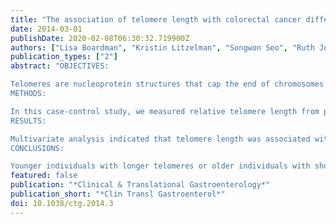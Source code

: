 ```yaml
---
title: "The association of telomere length with colorectal cancer differs by the age of cancer onset"
date: 2014-03-01
publishDate: 2020-02-08T06:30:32.719900Z
authors: ["Lisa Boardman", "Kristin Litzelman", "Songwon Seo", "Ruth Johnson", "Russell Vanderboom", "Grace Kimmel", "Julie Cunningham", "Ronald Gangnon", "Corinne Engelman", "Douglas Riegert-Johnson", "John Potter", "Robert Haile", "Daniel Buchanan", "Mark Jenkins", "David Rider", "Stephen Thibodeau", "Gloria Petersen", "Hal Skinner"]
publication_types: ["2"]
abstract: "OBJECTIVES:

Telomeres are nucleoprotein structures that cap the end of chromosomes and shorten with sequential cell divisions in normal aging. Short telomeres are also implicated in the incidence of many cancers, but the evidence is not conclusive for colorectal cancer (CRC). Therefore, the aim of this study was to assess the association of CRC and telomere length.
METHODS:

In this case-control study, we measured relative telomere length from peripheral blood leukocytes (PBLs) DNA with quantitative PCR in 598 CRC patients and 2,212 healthy controls.
RESULTS:

Multivariate analysis indicated that telomere length was associated with risk for CRC, and this association varied in an age-related manner; younger individuals (≤50 years of age) with longer telomeres (80-99 percentiles) had a 2-6 times higher risk of CRC, while older individuals (>50 years of age) with shortened telomeres (1-10 percentiles) had 2-12 times the risk for CRC. The risk for CRC varies with extremes in telomere length in an age-associated manner.
CONCLUSIONS:

Younger individuals with longer telomeres or older individuals with shorter telomeres are at higher risk for CRC. These findings indicate that the association of PBL telomere length varies according to the age of cancer onset and that CRC is likely associated with at minimum two different mechanisms of telomere dynamics."
featured: false
publication: "*Clinical & Translational Gastroenterology*"
publication_short: "*Clin Transl Gastroenterol*"
doi: 10.1038/ctg.2014.3
---
```


